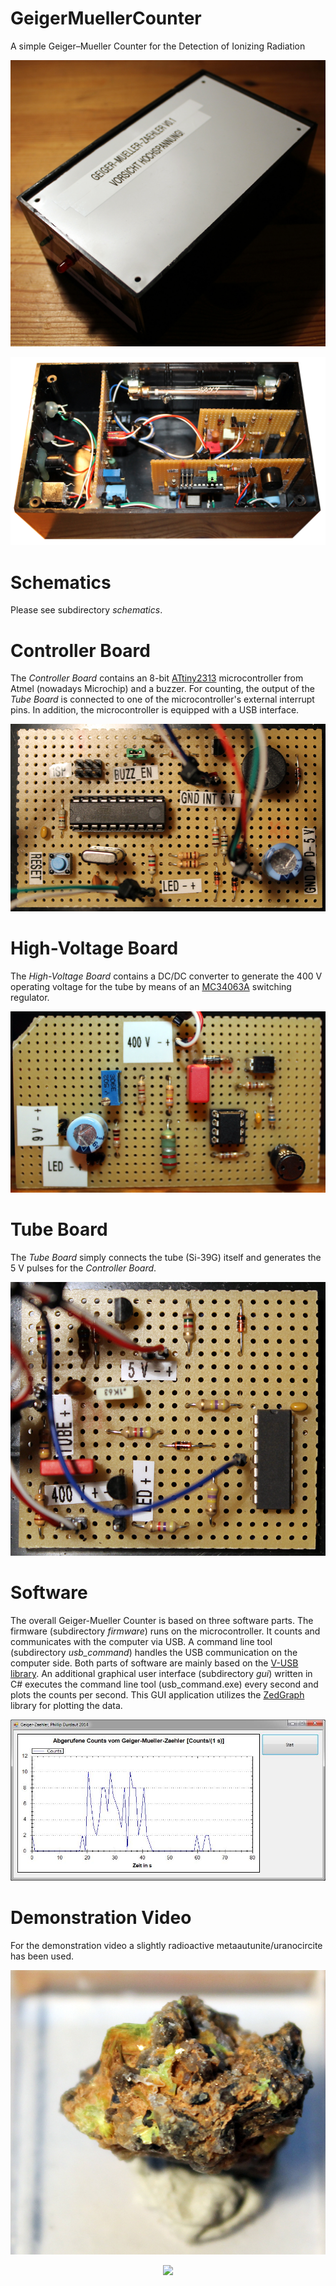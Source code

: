 # GeigerMuellerCounter
A simple Geiger–Mueller Counter for the Detection of Ionizing Radiation

<p align="center">
  <img src="https://github.com/yildi1337/GeigerMuellerCounter/blob/main/pictures/device_closed.jpg" />
</p>

<p align="center">
  <img src="https://github.com/yildi1337/GeigerMuellerCounter/blob/main/pictures/device_inside.jpg" />
</p>

# Schematics
Please see subdirectory *schematics*.

# Controller Board
The *Controller Board* contains an 8-bit [ATtiny2313](https://www.microchip.com/wwwproducts/en/ATtiny2313) microcontroller from Atmel (nowadays Microchip) and a buzzer. For counting, the output of the *Tube Board* is connected to one of the microcontroller's external interrupt pins. In addition, the microcontroller is equipped with a USB interface.

<p align="center">
  <img src="https://github.com/yildi1337/GeigerMuellerCounter/blob/main/pictures/controller_board.jpg" />
</p>

# High-Voltage Board
The *High-Voltage Board* contains a DC/DC converter to generate the 400 V operating voltage for the tube by means of an [MC34063A](https://www.ti.com/product/MC34063A) switching regulator.

<p align="center">
  <img src="https://github.com/yildi1337/GeigerMuellerCounter/blob/main/pictures/high_voltage_board.jpg" />
</p>

# Tube Board
The *Tube Board* simply connects the tube (Si-39G) itself and generates the 5 V pulses for the *Controller Board*.

<p align="center">
  <img src="https://github.com/yildi1337/GeigerMuellerCounter/blob/main/pictures/tube_board.jpg" />
</p>

# Software
The overall Geiger-Mueller Counter is based on three software parts. The firmware (subdirectory *firmware*) runs on the microcontroller. It counts and communicates with the computer via USB. A command line tool (subdirectory *usb_command*) handles the USB communication on the computer side. Both parts of software are mainly based on the [V-USB library](https://www.obdev.at/products/vusb/index.html). An additional graphical user interface (subdirectory *gui*) written in C# executes the command line tool (usb_command.exe) every second and plots the counts per second. This GUI application utilizes the [ZedGraph](https://sourceforge.net/projects/zedgraph/) library for plotting the data.

<p align="center">
  <img src="https://github.com/yildi1337/GeigerMuellerCounter/blob/main/pictures/screenshot_gui.jpg" />
</p>

# Demonstration Video
For the demonstration video a slightly radioactive metaautunite/uranocircite has been used.
<p align="center">
  <img src="https://github.com/yildi1337/GeigerMuellerCounter/blob/main/pictures/metaautunite-uranocircite.jpg" />
</p>

<p align="center">
    <a href="https://www.youtube.com/watch?v=izTdFRx8trE" title="Geiger-Mueller Counter Test with Metaautunite/Uranocircite"><img src="http://img.youtube.com/vi/izTdFRx8trE/0.jpg" /></a>
</p>
